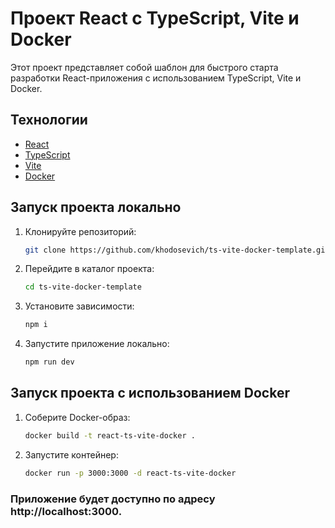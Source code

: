 # Проект React с TypeScript, Vite и Docker

Этот проект представляет собой шаблон для быстрого старта разработки React-приложения с использованием TypeScript, Vite и Docker.

## Технологии

- [React](https://reactjs.org/)
- [TypeScript](https://www.typescriptlang.org/)
- [Vite](https://vitejs.dev/)
- [Docker](https://www.docker.com/) 


## Запуск проекта локально

1. Клонируйте репозиторий:

   ```bash
   git clone https://github.com/khodosevich/ts-vite-docker-template.git

2. Перейдите в каталог проекта:

    ```bash
    cd ts-vite-docker-template

3. Установите зависимости:

    ```bash
    npm i

4. Запустите приложение локально:

    ```bash
    npm run dev

## Запуск проекта с использованием Docker

1. Соберите Docker-образ:

    ```bash
    docker build -t react-ts-vite-docker .

2. Запустите контейнер:

    ```bash
    docker run -p 3000:3000 -d react-ts-vite-docker

### Приложение будет доступно по адресу http://localhost:3000.

